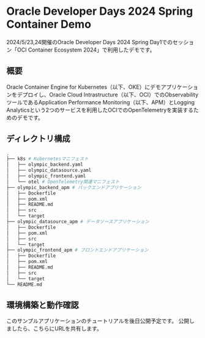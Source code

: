 # Oracle Developer Days 2024 Spring Container Demo
2024/5/23,24開催のOracle Developer Days 2024 Spring Day1でのセッション「OCI Container Ecosystem 2024」で利用したデモです。

## 概要

Oracle Container Engine for Kubernetes（以下、OKE）にデモアプリケーションをデプロイし、Oracle Cloud Intrastructure（以下、OCI）でのObservabilityツールであるApplication Performance Monitoring（以下、APM）とLogging Analyticsという2つのサービスを利用したOCIでのOpenTelemetryを実装するためのデモです。

## ディレクトリ構成

```sh
.
├── k8s # Kubernetesマニフェスト
│   ├── olympic_backend.yaml
│   ├── olympic_datasource.yaml
│   ├── olympic_frontend.yaml
│   └── otel # OpenTelemetry関連マニフェスト
├── olympic_backend_apm # バックエンドアプリケーション
│   ├── Dockerfile
│   ├── pom.xml
│   ├── README.md
│   ├── src
│   └── target
├── olympic_datasource_apm # データソースアプリケーション
│   ├── Dockerfile
│   ├── pom.xml
│   ├── src
│   └── target
├── olympic_frontend_apm # フロントエンドアプリケーション　
│   ├── Dockerfile
│   ├── pom.xml
│   ├── README.md
│   ├── src
│   └── target
└── README.md
```

## 環境構築と動作確認

このサンプルアプリケーションのチュートリアルを後日公開予定です。
公開しましたら、こちらにURLを共有します。



